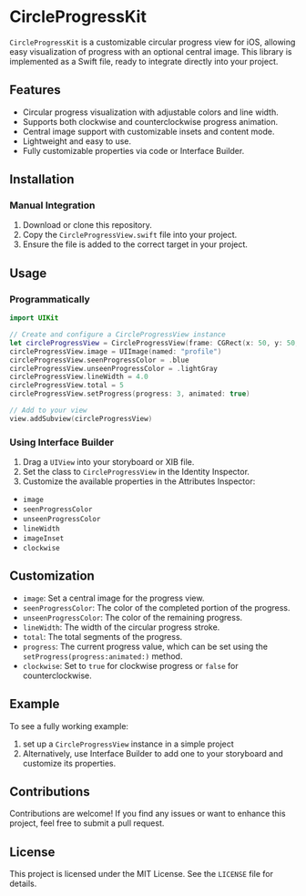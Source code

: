 # CircleProgressKit

`CircleProgressKit` is a customizable circular progress view for iOS, allowing easy visualization of progress with an optional central image. This library is implemented as a Swift file, ready to integrate directly into your project.

## Features

- Circular progress visualization with adjustable colors and line width.
- Supports both clockwise and counterclockwise progress animation.
- Central image support with customizable insets and content mode.
- Lightweight and easy to use.
- Fully customizable properties via code or Interface Builder.

## Installation

### Manual Integration

1. Download or clone this repository.
2. Copy the `CircleProgressView.swift` file into your project.
3. Ensure the file is added to the correct target in your project.

## Usage

### Programmatically

```swift
import UIKit

// Create and configure a CircleProgressView instance
let circleProgressView = CircleProgressView(frame: CGRect(x: 50, y: 50, width: 100, height: 100))
circleProgressView.image = UIImage(named: "profile")
circleProgressView.seenProgressColor = .blue
circleProgressView.unseenProgressColor = .lightGray
circleProgressView.lineWidth = 4.0
circleProgressView.total = 5
circleProgressView.setProgress(progress: 3, animated: true)

// Add to your view
view.addSubview(circleProgressView)
```

### Using Interface Builder

1. Drag a `UIView` into your storyboard or XIB file.
2. Set the class to `CircleProgressView` in the Identity Inspector.
3. Customize the available properties in the Attributes Inspector:
- `image`
- `seenProgressColor`
- `unseenProgressColor`
- `lineWidth`
- `imageInset`
- `clockwise`
  
## Customization

- `image`: Set a central image for the progress view.
- `seenProgressColor`: The color of the completed portion of the progress.
- `unseenProgressColor`: The color of the remaining progress.
- `lineWidth`: The width of the circular progress stroke.
- `total`: The total segments of the progress.
- `progress`: The current progress value, which can be set using the `setProgress(progress:animated:)` method.
- `clockwise`: Set to `true` for clockwise progress or `false` for counterclockwise.

## Example

To see a fully working example: 
1. set up a `CircleProgressView` instance in a simple project
2. Alternatively, use Interface Builder to add one to your storyboard and customize its properties.

## Contributions

Contributions are welcome! If you find any issues or want to enhance this project, feel free to submit a pull request.

## License

This project is licensed under the MIT License. See the `LICENSE` file for details.
